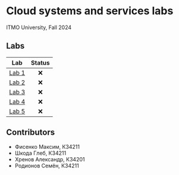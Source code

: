 # Cloud systems and services labs

ITMO University, Fall 2024

## Labs

| Lab                 | Status   |
| -----               | :-:      |
| [Lab 1](labs/lab-1) | :x:      |
| [Lab 2](labs/lab-2) | :x:      |
| [Lab 3](labs/lab-3) | :x:      |
| [Lab 4](labs/lab-4) | :x:      |
| [Lab 5](labs/lab-5) | :x:      |

## Contributors
- Фисенко Максим, К34211
- Шкода Глеб, К34211
- Хренов Александр, К34201
- Родионов Семён, К34211
